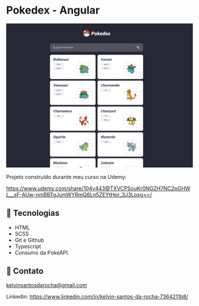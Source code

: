 # Pokedex - Angular

![preview](./preview.png)

Projeto construído durante meu curso na Udemy: 

https://www.udemy.com/share/104y443@TXVCPSouKr0NGZH7NC2pGHWL__sF-AUw-nmBBTgJumWYRmQ6Ln5ZEYtHpr_3J3Lpsg==/


## 🤖 Tecnologias

- HTML
- SCSS
- Git e Github
- Typescript
- Consumo da PokeAPI.

## 📲 Contato

kelvinsantosdarocha@gmail.com

Linkedin:
https://www.linkedin.com/in/kelvin-santos-da-rocha-7364211b8/
